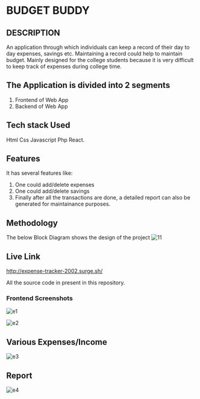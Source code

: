 # BUDGET BUDDY

## DESCRIPTION
An application through which individuals can keep a record of their day to day expenses, savings etc. Maintaining a record could help to maintain budget.
Mainly designed for the college students because it is very difficult to keep track of expenses during college time.

## The Application is divided into 2 segments
1. Frontend of Web App
2. Backend of Web App

## Tech stack Used
Html Css Javascript Php React.

## Features
It has several features like:
1. One could add/delete expenses
2. One could add/delete savings
3. Finally after all the transactions are done, a detailed report can also be generated for maintainance purposes.


## Methodology
The below Block Diagram shows the design of the project
![11](https://user-images.githubusercontent.com/79807722/208254146-8b09addd-faee-4504-89a8-2ceba5a076d6.PNG)



## Live Link
http://expense-tracker-2002.surge.sh/


All the source code in present in this repository.
 
 ### Frontend Screenshots
![e1](https://user-images.githubusercontent.com/79807722/206556720-41d3e721-b0c5-478e-a082-a7947952d19e.png)

![e2](https://user-images.githubusercontent.com/79807722/206556993-4cf90683-e192-4aa4-898d-002524726fd6.png)

## Various Expenses/Income
![e3](https://user-images.githubusercontent.com/79807722/206557133-f0e148c6-a4c2-4baa-80a2-9648d2817bfc.PNG)

## Report
![e4](https://user-images.githubusercontent.com/79807722/206557186-b8ea955f-9291-489a-b82c-aaa5199161bc.PNG)

